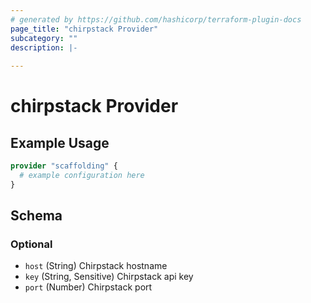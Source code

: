 ```yaml
---
# generated by https://github.com/hashicorp/terraform-plugin-docs
page_title: "chirpstack Provider"
subcategory: ""
description: |-
  
---
```


# chirpstack Provider



## Example Usage

```terraform
provider "scaffolding" {
  # example configuration here
}
```

<!-- schema generated by tfplugindocs -->
## Schema

### Optional

- `host` (String) Chirpstack hostname
- `key` (String, Sensitive) Chirpstack api key
- `port` (Number) Chirpstack port

